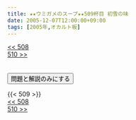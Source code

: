 ```yaml
---
title: ★★ウミガメのスープ★★509杯目 初雪の味
date: 2005-12-07T12:00:00+09:00
tags: [2005年,オカルト板]
---
```

<div class="th_left"><a href="../508"><< 508</a></div>
<div class="th_right"><a href="../510">510 >></a></div>
<br><br>
<script src="../../js/cupsoup.js"></script>
<form>
<input type="button" value="問題と解説のみにする" onClick="toggleCupsoup()">
</form>
{{< 509 >}}
<div class="th_left"><a href="../508"><< 508</a></div>
<div class="th_right"><a href="../510">510 >></a></div>